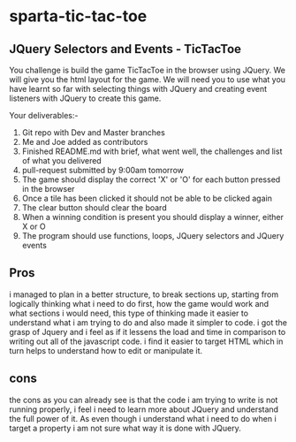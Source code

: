 # sparta-tic-tac-toe

## JQuery Selectors and Events - TicTacToe

You challenge is build the game TicTacToe in the browser using JQuery. We will give you the html layout for the game. We will need you to use what you have learnt so far with selecting things with JQuery and creating event listeners with JQuery to create this game.

Your deliverables:-

1) Git repo with Dev and Master branches
2) Me and Joe added as contributors
3) Finished README.md with brief, what went well, the challenges and list of what you delivered
4) pull-request submitted by 9:00am tomorrow
5) The game should display the correct 'X' or 'O' for each button pressed in the browser
6) Once a tile has been clicked it should not be able to be clicked again
7) The clear button should clear the board
8) When a winning condition is present you should display a winner, either X or O
9) The program should use functions, loops, JQuery selectors and JQuery events


## Pros

i managed to plan in a better structure, to break sections up, starting from logically thinking what i need to do first, how the game would
work and what sections i would need, this type of thinking made it easier to understand what i am trying to do and also made it simpler to code.
i got the grasp of Jquery and i feel as if it lessens the load and time in comparison to writing out all of the javascript code. i find it easier to target HTML which in turn helps to understand how to edit or manipulate it. 

## cons

the cons as you can already see is that the code i am trying to write is not running properly, i feel i need to learn more about JQuery and understand the full power of it. As even though i understand what i need to do when i target a property i am not sure what way it is done with JQuery.
